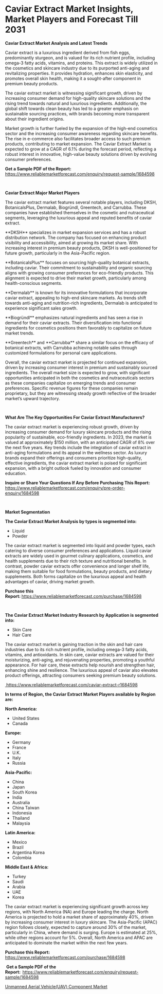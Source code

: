 <p><h1>Caviar Extract Market Insights, Market Players and Forecast Till 2031</h1></p><p><strong>Caviar Extract Market Analysis and Latest Trends</strong></p>
<p><p>Caviar extract is a luxurious ingredient derived from fish eggs, predominantly sturgeon, and is valued for its rich nutrient profile, including omega-3 fatty acids, vitamins, and proteins. This extract is widely utilized in the cosmetics and skincare industry due to its purported anti-aging and revitalizing properties. It provides hydration, enhances skin elasticity, and promotes overall skin health, making it a sought-after component in premium beauty products.</p><p>The caviar extract market is witnessing significant growth, driven by increasing consumer demand for high-quality skincare solutions and the rising trend towards natural and luxurious ingredients. Additionally, the global shift towards clean beauty has led to a greater emphasis on sustainable sourcing practices, with brands becoming more transparent about their ingredient origins.</p><p>Market growth is further fueled by the expansion of the high-end cosmetics sector and the increasing consumer awareness regarding skincare benefits. The rise in e-commerce also facilitates broader access to such premium products, contributing to market expansion. The Caviar Extract Market is expected to grow at a CAGR of 6.1% during the forecast period, reflecting a robust interest in innovative, high-value beauty solutions driven by evolving consumer preferences.</p></p>
<p><strong>Get a Sample PDF of the Report:&nbsp;</strong> <a href="https://www.reliablemarketforecast.com/enquiry/request-sample/1684598?utm_campaign=1743&utm_medium=2&utm_source=Github&utm_content=ia&utm_term=30122024&utm_id=caviar-extract">https://www.reliablemarketforecast.com/enquiry/request-sample/1684598</a></p>
<p>&nbsp;</p>
<p><strong>Caviar Extract Major Market Players</strong></p>
<p><p>The caviar extract market features several notable players, including DKSH, BotanicalsPlus, Dermalab, Biogründl, Greentech, and Carrubba. These companies have established themselves in the cosmetic and nutraceutical segments, leveraging the luxurious appeal and reputed benefits of caviar extract.</p><p>**DKSH** specializes in market expansion services and has a robust distribution network. The company has focused on enhancing product visibility and accessibility, aimed at growing its market share. With increasing interest in premium beauty products, DKSH is well-positioned for future growth, particularly in the Asia-Pacific region.</p><p>**BotanicalsPlus** focuses on sourcing high-quality botanical extracts, including caviar. Their commitment to sustainability and organic sourcing aligns with growing consumer preferences for eco-friendly products. This alignment is expected to drive their market growth, particularly among health-conscious segments.</p><p>**Dermalab** is known for its innovative formulations that incorporate caviar extract, appealing to high-end skincare markets. As trends shift towards anti-aging and nutrition-rich ingredients, Dermalab is anticipated to experience significant sales growth.</p><p>**Biogründl** emphasizes natural ingredients and has seen a rise in demand for their caviar extracts. Their diversification into functional ingredients for cosmetics positions them favorably to capitalize on future market trends.</p><p>**Greentech** and **Carrubba** share a similar focus on the efficacy of botanical extracts, with Carrubba achieving notable sales through customized formulations for personal care applications. </p><p>Overall, the caviar extract market is projected for continued expansion, driven by increasing consumer interest in premium and sustainably sourced ingredients. The overall market size is expected to grow, with significant opportunities anticipated in both the cosmetics and nutraceuticals sectors as these companies capitalize on emerging trends and consumer preferences. Specific revenue figures for these companies remain proprietary, but they are witnessing steady growth reflective of the broader market’s upward trajectory.</p></p>
<p>&nbsp;</p>
<p><strong>What Are The Key Opportunities For Caviar Extract Manufacturers?</strong></p>
<p><p>The caviar extract market is experiencing robust growth, driven by increasing consumer demand for luxury skincare products and the rising popularity of sustainable, eco-friendly ingredients. In 2023, the market is valued at approximately $150 million, with an anticipated CAGR of 8% over the next five years. Key trends include the integration of caviar extract in anti-aging formulations and its appeal in the wellness sector. As luxury brands expand their offerings and consumers prioritize high-quality, effective ingredients, the caviar extract market is poised for significant expansion, with a bright outlook fueled by innovation and consumer education.</p></p>
<p><strong>Inquire or Share Your Questions If Any Before Purchasing This Report:</strong> <a href="https://www.reliablemarketforecast.com/enquiry/pre-order-enquiry/1684598?utm_campaign=1743&utm_medium=2&utm_source=Github&utm_content=ia&utm_term=30122024&utm_id=caviar-extract">https://www.reliablemarketforecast.com/enquiry/pre-order-enquiry/1684598</a></p>
<p>&nbsp;</p>
<p><strong>Market Segmentation</strong></p>
<p><strong>The Caviar Extract Market Analysis by types is segmented into:</strong></p>
<p><ul><li>Liquid</li><li>Powder</li></ul></p>
<p><p>The caviar extract market is segmented into liquid and powder types, each catering to diverse consumer preferences and applications. Liquid caviar extracts are widely used in gourmet culinary applications, cosmetics, and health supplements due to their rich texture and nutritional benefits. In contrast, powder caviar extracts offer convenience and longer shelf life, making them suitable for food formulations, beauty products, and dietary supplements. Both forms capitalize on the luxurious appeal and health advantages of caviar, driving market growth.</p></p>
<p><strong>Purchase this Report:&nbsp;</strong><a href="https://www.reliablemarketforecast.com/purchase/1684598?utm_campaign=1743&utm_medium=2&utm_source=Github&utm_content=ia&utm_term=30122024&utm_id=caviar-extract">https://www.reliablemarketforecast.com/purchase/1684598</a></p>
<p>&nbsp;</p>
<p><strong>The Caviar Extract Market Industry Research by Application is segmented into:</strong></p>
<p><ul><li>Skin Care</li><li>Hair Care</li></ul></p>
<p><p>The caviar extract market is gaining traction in the skin and hair care industries due to its rich nutrient profile, including omega-3 fatty acids, vitamins, and antioxidants. In skin care, caviar extracts are valued for their moisturizing, anti-aging, and rejuvenating properties, promoting a youthful appearance. For hair care, these extracts help nourish and strengthen hair, enhancing shine and resilience. The luxurious appeal of caviar also elevates product offerings, attracting consumers seeking premium beauty solutions.</p></p>
<p><a href="https://www.reliablemarketforecast.com/caviar-extract-r1684598?utm_campaign=1743&utm_medium=2&utm_source=Github&utm_content=ia&utm_term=30122024&utm_id=caviar-extract">&nbsp;https://www.reliablemarketforecast.com/caviar-extract-r1684598</a></p>
<p><strong>In terms of Region, the Caviar Extract Market Players available by Region are:</strong></p>
<p>
    <p> <strong> North America: </strong>
        <ul>
            <li>United States</li>
            <li>Canada</li>
        </ul>
        </p> 
    <p> <strong> Europe: </strong>
        <ul>
            <li>Germany</li>
            <li>France</li>
            <li>U.K.</li>
            <li>Italy</li>
            <li>Russia</li>
        </ul>
        </p> 
    <p> <strong> Asia-Pacific: </strong>
        <ul>
            <li>China</li>
            <li>Japan</li>
            <li>South Korea</li>
            <li>India</li>
            <li>Australia</li>
            <li>China Taiwan</li>
            <li>Indonesia</li>
            <li>Thailand</li>
            <li>Malaysia</li>
        </ul>
        </p> 
    <p> <strong> Latin America: </strong>
        <ul>
            <li>Mexico</li>
            <li>Brazil</li>
            <li>Argentina Korea</li>
            <li>Colombia</li>
        </ul>
        </p> 
    <p> <strong> Middle East & Africa: </strong>
        <ul>
            <li>Turkey</li>
            <li>Saudi</li>
            <li>Arabia</li>
            <li>UAE</li>
            <li>Korea</li>
        </ul>
    </p>
    </p>
<p><p>The caviar extract market is experiencing significant growth across key regions, with North America (NA) and Europe leading the charge. North America is projected to hold a market share of approximately 40%, driven by increasing consumer interest in luxury skincare. The Asia-Pacific (APAC) region follows closely, expected to capture around 30% of the market, particularly in China, where demand is surging. Europe is estimated at 25%, while other regions account for 5%. Overall, North America and APAC are anticipated to dominate the market within the next few years.</p></p>
<p><strong>Purchase this Report: </strong><a href="https://www.reliablemarketforecast.com/purchase/1684598?utm_campaign=1743&utm_medium=2&utm_source=Github&utm_content=ia&utm_term=30122024&utm_id=caviar-extract">https://www.reliablemarketforecast.com/purchase/1684598</a></p>
<p>&nbsp;<strong>Get a Sample PDF of the Report:&nbsp;&nbsp;</strong><a href="https://www.reliablemarketforecast.com/enquiry/request-sample/1684598?utm_campaign=1743&utm_medium=2&utm_source=Github&utm_content=ia&utm_term=30122024&utm_id=caviar-extract">https://www.reliablemarketforecast.com/enquiry/request-sample/1684598</a></p>
<p><strong></strong></p>
<p><p><a href="https://github.com/marlanamarvn/Market-Research-Report-List-1/blob/main/unmanned-aerial-vehicleuav-component-market.md?utm_campaign=1743&utm_medium=2&utm_source=Github&utm_content=ia&utm_term=30122024&utm_id=caviar-extract">Unmanned Aerial Vehicle(UAV) Component Market</a></p></p>